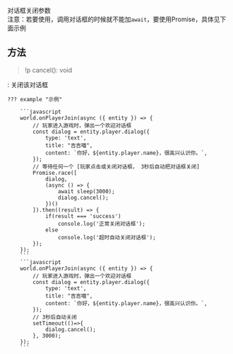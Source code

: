 对话框关闭参数  
注意：若要使用，调用对话框的时候就不能加`await`，要使用<docs-def>Promise</docs-def>，具体见下面示例

## 方法
> !p cancel(): void

:   关闭该对话框

    ??? example "示例"

        ```javascript
        world.onPlayerJoin(async ({ entity }) => {
            // 玩家进入游戏时，弹出一个欢迎对话框
            const dialog = entity.player.dialog({
                type: 'text',
                title: "吉吉喵",
                content: `你好，${entity.player.name}，很高兴认识你。`,
            });
            // 等待任何一个 [玩家点击或关闭对话框， 3秒后自动把对话框关闭]
            Promise.race([
                dialog,
                (async () => {
                    await sleep(3000);  
                    dialog.cancel();
                })()
            ]).then((result) => {
                if(result === 'success') 
                    console.log('正常关闭对话框');
                else
                    console.log('超时自动关闭对话框');
            }); 
        });
        ```
        ```javascript
        world.onPlayerJoin(async ({ entity }) => {
            // 玩家进入游戏时，弹出一个欢迎对话框
            const dialog = entity.player.dialog({
                type: 'text',
                title: "吉吉喵",
                content: `你好，${entity.player.name}，很高兴认识你。`,
            });
            // 3秒后自动关闭
            setTimeout(()=>{
                dialog.cancel();
            }, 3000);
        });
        ```